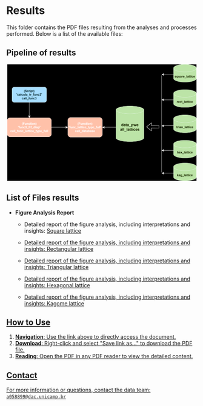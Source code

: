 # Results

This folder contains the PDF files resulting from the analyses and processes performed. Below is a list of the available files:

## Pipeline of results

<div style="text-align: center;">
  <img src="fig1_pipeline_data.drawio.svg" alt="Figure" width="500"/>
</div>


## List of Files results

- **Figure Analysis Report**
  
  - Detailed report of the figure analysis, including interpretations and insights:  <a href="results/fig_1_4_quad_real_pwe_epwe_recep.pdf" target="_blank">Square lattice

  - Detailed report of the figure analysis, including interpretations and insights:  <a href="results/results/fig_2_4_rect_real_pwe_epwe_recep.pdf" target="_blank">Rectangular lattice

  - Detailed report of the figure analysis, including interpretations and insights:  <a href="results/fig_3_4_trian_real_pwe_epwe_recep.pdf" target="_blank">Triangular lattice

  - Detailed report of the figure analysis, including interpretations and insights:  <a href="results/fig_4_5_hex_real_pwe_epwe_recep.pdf" target="_blank">Hexagonal lattice

  - Detailed report of the figure analysis, including interpretations and insights:  <a href="results/fig_5_5_kag_real_pwe_epwe_recep.pdf" target="_blank">Kagome lattice


## How to Use

1. **Navigation**: Use the link above to directly access the document.
2. **Download**: Right-click and select "Save link as..." to download the PDF file.
3. **Reading**: Open the PDF in any PDF reader to view the detailed content.

## Contact

For more information or questions, contact the data team: `a058899@dac.unicamp.br`
